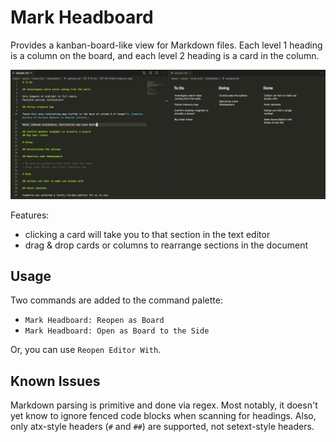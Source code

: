 # Mark Headboard

Provides a kanban-board-like view for Markdown files.
Each level 1 heading is a column on the board, and each level 2 heading is a card in the column.

![screenshot](docs/screenshot.png)

Features:

- clicking a card will take you to that section in the text editor
- drag & drop cards or columns to rearrange sections in the document

## Usage

Two commands are added to the command palette:

- `Mark Headboard: Reopen as Board`
- `Mark Headboard: Open as Board to the Side`

Or, you can use `Reopen Editor With`.

## Known Issues

Markdown parsing is primitive and done via regex.
Most notably, it doesn't yet know to ignore fenced code blocks when scanning for headings.
Also, only atx-style headers (`#` and `##`) are supported, not setext-style headers.
